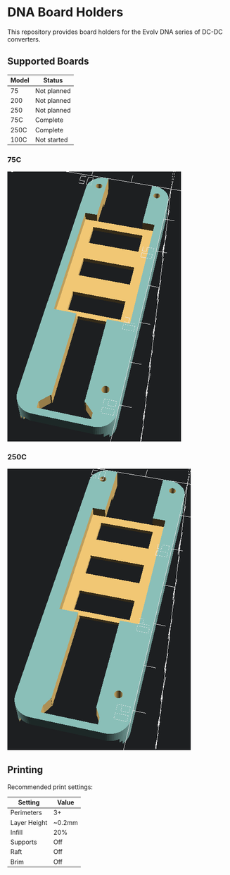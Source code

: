 # DNA Board Holders

This repository provides board holders for the Evolv DNA series of DC-DC converters.
## Supported Boards

| Model | Status      |
| ----- | ----------- |
| 75    | Not planned |
| 200   | Not planned |
| 250   | Not planned |
| 75C   | Complete    |
| 250C  | Complete    |
| 100C  | Not started |

### 75C

![75C](./img/75c.png)

### 250C

![250C](./img/250c.png)

## Printing

Recommended print settings:

| Setting      | Value  |
| ------------ | ------ |
| Perimeters   | 3+     |
| Layer Height | ~0.2mm |
| Infill       | 20%    |
| Supports     | Off    |
| Raft         | Off    |
| Brim         | Off    |
